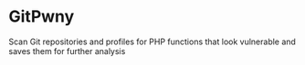 # GitPwny
Scan Git repositories and profiles for PHP functions that look vulnerable and saves them for further analysis
